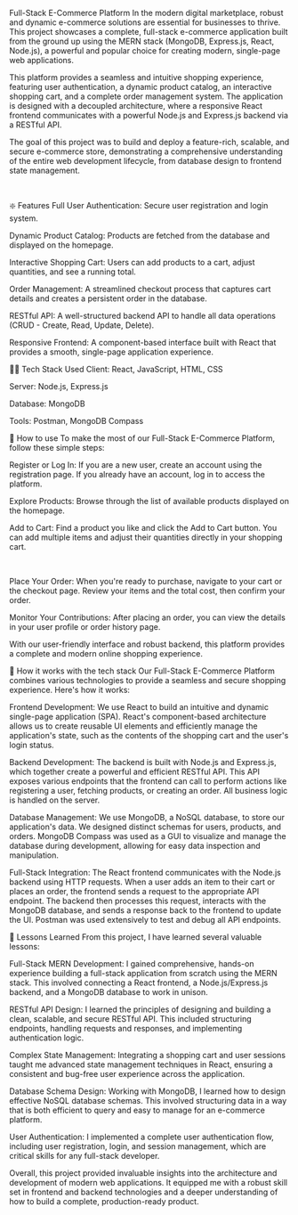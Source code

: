 Full-Stack E-Commerce Platform
In the modern digital marketplace, robust and dynamic e-commerce solutions are essential for businesses to thrive. This project showcases a complete, full-stack e-commerce application built from the ground up using the MERN stack (MongoDB, Express.js, React, Node.js), a powerful and popular choice for creating modern, single-page web applications.

This platform provides a seamless and intuitive shopping experience, featuring user authentication, a dynamic product catalog, an interactive shopping cart, and a complete order management system. The application is designed with a decoupled architecture, where a responsive React frontend communicates with a powerful Node.js and Express.js backend via a RESTful API.

The goal of this project was to build and deploy a feature-rich, scalable, and secure e-commerce store, demonstrating a comprehensive understanding of the entire web development lifecycle, from database design to frontend state management.

<br>

❇️ Features
Full User Authentication: Secure user registration and login system.

Dynamic Product Catalog: Products are fetched from the database and displayed on the homepage.

Interactive Shopping Cart: Users can add products to a cart, adjust quantities, and see a running total.

Order Management: A streamlined checkout process that captures cart details and creates a persistent order in the database.

RESTful API: A well-structured backend API to handle all data operations (CRUD - Create, Read, Update, Delete).

Responsive Frontend: A component-based interface built with React that provides a smooth, single-page application experience.

🧑‍💻 Tech Stack Used
Client: React, JavaScript, HTML, CSS

Server: Node.js, Express.js

Database: MongoDB

Tools: Postman, MongoDB Compass

🧐 How to use
To make the most of our Full-Stack E-Commerce Platform, follow these simple steps:

Register or Log In: If you are a new user, create an account using the registration page. If you already have an account, log in to access the platform.

Explore Products: Browse through the list of available products displayed on the homepage.

Add to Cart: Find a product you like and click the Add to Cart button. You can add multiple items and adjust their quantities directly in your shopping cart.

<br>

Place Your Order: When you're ready to purchase, navigate to your cart or the checkout page. Review your items and the total cost, then confirm your order.

Monitor Your Contributions: After placing an order, you can view the details in your user profile or order history page.

With our user-friendly interface and robust backend, this platform provides a complete and modern online shopping experience.

🧐 How it works with the tech stack
Our Full-Stack E-Commerce Platform combines various technologies to provide a seamless and secure shopping experience. Here's how it works:

Frontend Development: We use React to build an intuitive and dynamic single-page application (SPA). React's component-based architecture allows us to create reusable UI elements and efficiently manage the application's state, such as the contents of the shopping cart and the user's login status.

Backend Development: The backend is built with Node.js and Express.js, which together create a powerful and efficient RESTful API. This API exposes various endpoints that the frontend can call to perform actions like registering a user, fetching products, or creating an order. All business logic is handled on the server.

Database Management: We use MongoDB, a NoSQL database, to store our application's data. We designed distinct schemas for users, products, and orders. MongoDB Compass was used as a GUI to visualize and manage the database during development, allowing for easy data inspection and manipulation.

Full-Stack Integration: The React frontend communicates with the Node.js backend using HTTP requests. When a user adds an item to their cart or places an order, the frontend sends a request to the appropriate API endpoint. The backend then processes this request, interacts with the MongoDB database, and sends a response back to the frontend to update the UI. Postman was used extensively to test and debug all API endpoints.

📖 Lessons Learned
From this project, I have learned several valuable lessons:

Full-Stack MERN Development: I gained comprehensive, hands-on experience building a full-stack application from scratch using the MERN stack. This involved connecting a React frontend, a Node.js/Express.js backend, and a MongoDB database to work in unison.

RESTful API Design: I learned the principles of designing and building a clean, scalable, and secure RESTful API. This included structuring endpoints, handling requests and responses, and implementing authentication logic.

Complex State Management: Integrating a shopping cart and user sessions taught me advanced state management techniques in React, ensuring a consistent and bug-free user experience across the application.

Database Schema Design: Working with MongoDB, I learned how to design effective NoSQL database schemas. This involved structuring data in a way that is both efficient to query and easy to manage for an e-commerce platform.

User Authentication: I implemented a complete user authentication flow, including user registration, login, and session management, which are critical skills for any full-stack developer.

Overall, this project provided invaluable insights into the architecture and development of modern web applications. It equipped me with a robust skill set in frontend and backend technologies and a deeper understanding of how to build a complete, production-ready product.
